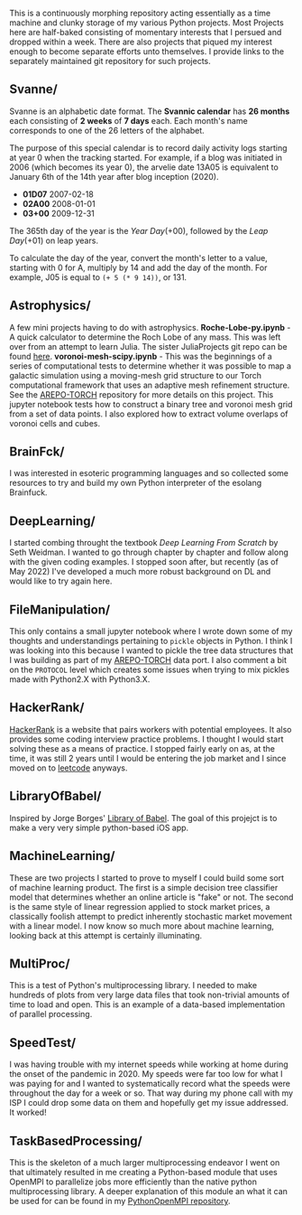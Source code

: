 This is a continuously morphing repository acting essentially as a time machine and clunky storage of my various Python projects. Most Projects here are half-baked consisting of momentary interests that I persued and dropped within a week. There are also projects that piqued my interest enough to become separate efforts unto themselves. I provide links to the separately maintained git repository for such projects.

## Svanne/

Svanne is an alphabetic date format. The **Svannic calendar** has **26 months** each consisting of **2 weeks** of **7 days** each. Each month's name corresponds to one of the 26 letters of the alphabet.

The purpose of this special calendar is to record daily activity logs starting at year 0 when the tracking started. For example, if a blog was initiated in 2006 (which becomes its year 0), the arvelie date 13A05 is equivalent to January 6th of the 14th year after blog inception (2020).

* **01D07** 2007-02-18
* **02A00** 2008-01-01
* **03+00** 2009-12-31

The 365th day of the year is the *Year Day*(+00), followed by the *Leap Day*(+01) on leap years.

To calculate the day of the year, convert the month's letter to a value, starting with 0 for A, multiply by 14 and add the day of the month. For example, J05 is equal to `(+ 5 (* 9 14))`, or 131.

## Astrophysics/
A few mini projects having to do with astrophysics.
  **Roche-Lobe-py.ipynb** - A quick calculator to determine the Roch Lobe of any mass. This was left over from an attempt to learn Julia. The sister JuliaProjects git repo can be found [here](https://github.com/seanlabean/JuliaProjects).
  **voronoi-mesh-scipy.ipynb** - This was the beginnings of a series of computational tests to determine whether it was possible to map a galactic simulation using a moving-mesh grid structure to our Torch computational framework that uses an adaptive mesh refinement structure. See the [AREPO-TORCH](https://github.com/seanlabean/AREPO-TORCH) repository for more details on this project. This jupyter notebook tests how to construct a binary tree and voronoi mesh grid from a set of data points. I also explored how to extract volume overlaps of voronoi cells and cubes.

## BrainFck/
I was interested in esoteric programming languages and so collected some resources to try and build my own Python interpreter of the esolang Brainfuck.

## DeepLearning/
I started combing throught the textbook *Deep Learning From Scratch* by Seth Weidman. I wanted to go through chapter by chapter and follow along with the given coding examples. I stopped soon after, but recently (as of May 2022) I've developed a much more robust background on DL and would like to try again here.

## FileManipulation/
This only contains a small jupyter notebook where I wrote down some of my thoughts and understandings pertaining to `pickle` objects in Python. I think I was looking into this because I wanted to pickle the tree data structures that I was building as part of my [AREPO-TORCH](https://github.com/seanlabean/AREPO-TORCH) data port. I also comment a bit on the `PROTOCOL` level which creates some issues when trying to mix pickles made with Python2.X with Python3.X.

## HackerRank/
[HackerRank](https://www.hackerrank.com/) is a website that pairs workers with potential employees. It also provides some coding interview practice problems. I thought I would start solving these as a means of practice. I stopped fairly early on as, at the time, it was still 2 years until I would be entering the job market and I since moved on to [leetcode](https://leetcode.com/) anyways.

## LibraryOfBabel/
Inspired by Jorge Borges' [Library of Babel](https://en.wikipedia.org/wiki/The_Library_of_Babel). The goal of this projejct is to make a very very simple python-based iOS app.

## MachineLearning/
These are two projects I started to prove to myself I could build some sort of machine learning product. The first is a simple decision tree classifier model that determines whether an online article is "fake" or not. The second is the same style of linear regression applied to stock market prices, a classically foolish attempt to predict inherently stochastic market movement with a linear model. I now know so much more about machine learning, looking back at this attempt is certainly illuminating.

## MultiProc/
This is a test of Python's multiprocessing library. I needed to make hundreds of plots from very large data files that took non-trivial amounts of time to load and open. This is an example of a data-based implementation of parallel processing.

## SpeedTest/
I was having trouble with my internet speeds while working at home during the onset of the pandemic in 2020. My speeds were far too low for what I was paying for and I wanted to systematically record what the speeds were throughout the day for a week or so. That way during my phone call with my ISP I could drop some data on them and hopefully get my issue addressed. It worked!

## TaskBasedProcessing/
This is the skeleton of a much larger multiprocessing endeavor I went on that ultimately resulted in me creating a Python-based module that uses OpenMPI to parallelize jobs more efficiently than the native python multiprocessing library. A deeper explanation of this module an what it can be used for can be found in my [PythonOpenMPI repository](https://github.com/seanlabean/PythonOpenMPI).
